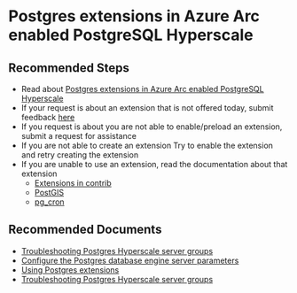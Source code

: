 <properties
  pagetitle="postgres extensions"
  service="microsoft.azuredata"
  resource="postgresinstances"
  ms.author="pookam"
  selfhelptype="Generic"
  supporttopicids="32747906"
  productpesids="17124"
  cloudenvironments="public"
  articleid="20d1082f-8fc9-48c2-a8d7-cbc3e9b3025c"
  ownershipid="AzureData_Azure_Arc_enabled_PostgreSQL_Hyperscale" />
  
# Postgres extensions in Azure Arc enabled PostgreSQL Hyperscale

## **Recommended Steps**

* Read about [Postgres extensions in Azure Arc enabled PostgreSQL Hyperscale](https://docs.microsoft.com/azure/azure-arc/data/using-extensions-in-postgresql-hyperscale-server-group) 
* If your request is about an extension that is not offered today, submit feedback [here](https://feedback.azure.com/forums/925690-azure-arc)
* If you request is about you are not able to enable/preload an extension, submit a request for assistance
* If you are not able to create an extension Try to enable the extension and retry creating the extension
* If you are unable to use an extension, read the documentation about that extension
    * [Extensions in contrib](https://www.postgresql.org/docs/12/contrib.html)
    * [PostGIS](https://postgis.net/)
    * [pg_cron](https://github.com/citusdata/pg_cron)

## **Recommended Documents**

- [Troubleshooting Postgres Hyperscale server groups](https://docs.microsoft.com/azure/azure-arc/data/troubleshoot-postgresql-hyperscale-server-group)
- [Configure the Postgres database engine server parameters](https://docs.microsoft.com/azure/azure-arc/data/configure-server-parameters-postgresql-hyperscale)
- [Using Postgres extensions](https://docs.microsoft.com/azure/azure-arc/data/using-extensions-in-postgresql-hyperscale-server-group)
- [Troubleshooting Postgres Hyperscale server groups](https://docs.microsoft.com/azure/azure-arc/data/troubleshoot-postgresql-hyperscale-server-group)